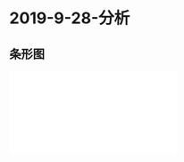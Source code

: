 # 2019-9-28-分析
## 条形图

 <iframe src="bar-c.html" frameborder="no"/>

## 雷达图

 <iframe src="radar-c.html" frameborder="no"/>


